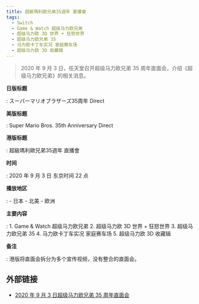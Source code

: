 ```yaml
---
title: 超級瑪利歐兄弟35週年 直播會
tags:
  - Switch
  - Game & Watch 超级马力欧兄弟
  - 超级马力欧 3D 世界 + 狂怒世界
  - 超级马力欧兄弟 35
  - 马力欧卡丁车实况 家庭赛车场
  - 超级马力欧 3D 收藏辑
---
```


> 2020 年 9 月 3 日，任天堂召开超级马力欧兄弟 35 周年直面会，介绍《超级马力欧兄弟》的相关消息。

**日版标题**

:   スーパーマリオブラザーズ35周年 Direct

**美版标题**

:   Super Mario Bros. 35th Anniversary Direct

**港版标题**

:   超級瑪利歐兄弟35週年 直播會

**时间**

:   2020 年 9 月 3 日 东京时间 22 点

**播放地区**

:   - 日本
    - 北美
    - 欧洲

**主要内容**

:   1. Game & Watch 超级马力欧兄弟
    2. 超级马力欧 3D 世界 + 狂怒世界
    3. 超级马力欧兄弟 35
    4. 马力欧卡丁车实况 家庭赛车场
    5. 超级马力欧 3D 收藏辑

**备注**

:   港版将直面会拆分为多个宣传视频，没有整合的直面会。

## 外部链接

- [2020 年 9 月 3 日超级马力欧兄弟 35 周年直面会](https://www.bilibili.com/video/BV1Cv411W7Ko/)
